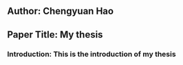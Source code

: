 ## Author: Chengyuan Hao
## Paper Title: My thesis
### Introduction: This is the introduction of my thesis
